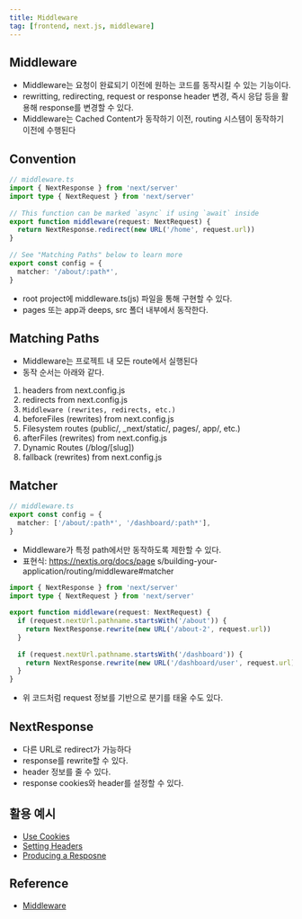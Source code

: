 ```yaml
---
title: Middleware
tag: [frontend, next.js, middleware]
---
```

## Middleware
- Middleware는 요청이 완료되기 이전에 원하는 코드를 동작시킬 수 있는 기능이다.
- rewritting, redirecting, request or response header 변경, 즉시 응답 등을 활용해 response를 변경할 수 있다.
- Middleware는 Cached Content가 동작하기 이전, routing 시스템이 동작하기 이전에 수행된다

## Convention
```typescript
// middleware.ts
import { NextResponse } from 'next/server'
import type { NextRequest } from 'next/server'
 
// This function can be marked `async` if using `await` inside
export function middleware(request: NextRequest) {
  return NextResponse.redirect(new URL('/home', request.url))
}
 
// See "Matching Paths" below to learn more
export const config = {
  matcher: '/about/:path*',
}
```
- root project에 middleware.ts(js) 파일을 통해 구현할 수 있다.
- pages 또는 app과 deeps, src 폴더 내부에서 동작한다.


## Matching Paths
- Middleware는 프로젝트 내 모든 route에서 실행된다
- 동작 순서는 아래와 같다.
1.  headers from next.config.js
2.  redirects from next.config.js
3. `Middleware (rewrites, redirects, etc.)`
4. beforeFiles (rewrites) from next.config.js
5. Filesystem routes (public/, _next/static/, pages/, app/, etc.)
6. afterFiles (rewrites) from next.config.js
7. Dynamic Routes (/blog/[slug]) 
8. fallback (rewrites) from next.config.js


## Matcher
```typescript
// middleware.ts
export const config = {
  matcher: ['/about/:path*', '/dashboard/:path*'],
}
```
- Middleware가 특정 path에서만 동작하도록 제한할 수 있다.
- 표현식: https://nextjs.org/docs/page s/building-your-application/routing/middleware#matcher

```typescript
import { NextResponse } from 'next/server'
import type { NextRequest } from 'next/server'
 
export function middleware(request: NextRequest) {
  if (request.nextUrl.pathname.startsWith('/about')) {
    return NextResponse.rewrite(new URL('/about-2', request.url))
  }
 
  if (request.nextUrl.pathname.startsWith('/dashboard')) {
    return NextResponse.rewrite(new URL('/dashboard/user', request.url))
  }
}
```
- 위 코드처럼 request 정보를 기반으로 분기를 태울 수도 있다.


## NextResponse
- 다른 URL로 redirect가 가능하다
- response를 rewrite할 수 있다.
- header 정보를 줄 수 있다.
- response cookies와 header를 설정할 수 있다.


## 활용 예시
- [Use Cookies](https://nextjs.org/docs/pages/building-your-application/routing/middleware#using-cookies)
- [Setting Headers](https://nextjs.org/docs/pages/building-your-application/routing/middleware#using-cookies)
- [Producing a Resposne](https://nextjs.org/docs/pages/building-your-application/routing/middleware#producing-a-response)

## Reference
- [Middleware](https://nextjs.org/docs/pages/building-your-application/routing/middleware)

